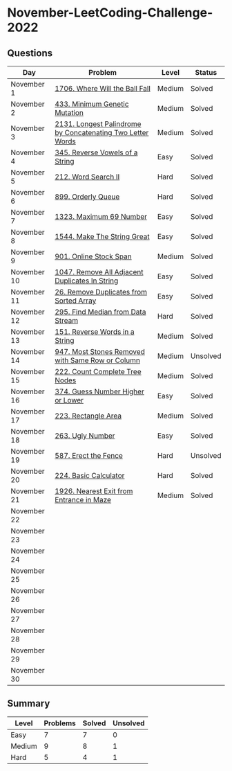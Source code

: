 # November-LeetCoding-Challenge-2022

## Questions
| Day | Problem | Level | Status |
| --- | --- | --- | --- |
| November 1 | [1706. Where Will the Ball Fall](https://leetcode.com/problems/where-will-the-ball-fall/) | Medium | Solved |
| November 2 | [433. Minimum Genetic Mutation](https://leetcode.com/problems/minimum-genetic-mutation/) | Medium | Solved |
| November 3 | [2131. Longest Palindrome by Concatenating Two Letter Words](https://leetcode.com/problems/longest-palindrome-by-concatenating-two-letter-words/) | Medium | Solved |
| November 4 | [345. Reverse Vowels of a String](https://leetcode.com/problems/reverse-vowels-of-a-string/) | Easy | Solved |
| November 5 | [212. Word Search II](https://leetcode.com/problems/word-search-ii/) | Hard | Solved |
| November 6 | [899. Orderly Queue](https://leetcode.com/problems/orderly-queue/) | Hard | Solved |
| November 7 | [1323. Maximum 69 Number](https://leetcode.com/problems/maximum-69-number/) | Easy | Solved |
| November 8 | [1544. Make The String Great](https://leetcode.com/problems/make-the-string-great/) | Easy | Solved |
| November 9 | [901. Online Stock Span](https://leetcode.com/problems/online-stock-span/) | Medium | Solved |
| November 10 | [1047. Remove All Adjacent Duplicates In String](https://leetcode.com/problems/remove-all-adjacent-duplicates-in-string/) | Easy | Solved |
| November 11 | [26. Remove Duplicates from Sorted Array](https://leetcode.com/problems/remove-duplicates-from-sorted-array/) | Easy | Solved |
| November 12 | [295. Find Median from Data Stream](https://leetcode.com/problems/find-median-from-data-stream/) | Hard | Solved |
| November 13 | [151. Reverse Words in a String](https://leetcode.com/problems/reverse-words-in-a-string/) | Medium | Solved |
| November 14 | [947. Most Stones Removed with Same Row or Column](https://leetcode.com/problems/most-stones-removed-with-same-row-or-column/) | Medium | Unsolved |
| November 15 | [222. Count Complete Tree Nodes](https://leetcode.com/problems/count-complete-tree-nodes/) | Medium | Solved |
| November 16 | [374. Guess Number Higher or Lower](https://leetcode.com/problems/guess-number-higher-or-lower/) | Easy | Solved |
| November 17 | [223. Rectangle Area](https://leetcode.com/problems/rectangle-area/) | Medium | Solved |
| November 18 | [263. Ugly Number](https://leetcode.com/problems/ugly-number/) | Easy | Solved |
| November 19 | [587. Erect the Fence](https://leetcode.com/problems/erect-the-fence/) | Hard | Unsolved |
| November 20 | [224. Basic Calculator](https://leetcode.com/problems/basic-calculator/) | Hard | Solved |
| November 21 | [1926. Nearest Exit from Entrance in Maze](https://leetcode.com/problems/nearest-exit-from-entrance-in-maze/) | Medium | Solved |
| November 22 | []() |  |  |
| November 23 | []() |  |  |
| November 24 | []() |  |  |
| November 25 | []() |  |  |
| November 26 | []() |  |  |
| November 27 | []() |  |  |
| November 28 | []() |  |  |
| November 29 | []() |  |  |
| November 30 | []() |  |  |

## Summary
| Level  | Problems | Solved | Unsolved |
| ---    | --- | --- | --- |
| Easy   | 7 | 7 | 0 |
| Medium | 9 | 8 | 1 |
| Hard   | 5 | 4 | 1 |
